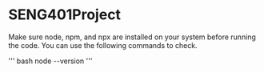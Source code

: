 # SENG401Project

Make sure node, npm, and npx are installed on your system before running the code. You can use the following commands to check. 

<!-- node --version -->
''' bash 
node --version
'''
<!-- npm --version -->
<!-- npx --version -->
